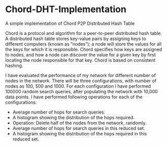 # Chord-DHT-Implementation
A simple implementation of Chord P2P Distributed Hash Table

Chord is a protocol and algorithm for a peer-to-peer distributed hash table. A distributed hash table stores key-value pairs by assigning keys to different computers (known as “nodes”); a node will store the values for all the keys for which it is responsible. Chord specifies how keys are assigned to nodes, and how a node can discover the value for a given key by first locating the node responsible for that key.
Chord is based on consistent hashing.

I have evaluated the performance of my network for different number of nodes in the network. There will be three configurations, with number of nodes as 100, 500 and 1000. For each configuration I have performed 100000 random search queries, after populating the network with 10,000 data points. I have performed following operations for each of the configurations:

* Average number of hops for search queries.
* A histogram showing the distribution of the hops required.
* Operation: Delete half of the nodes from the network, randomly.
* Average number of hops for search queries in this reduced set.
* A histogram showing the distribution of the hops required in this reduced set.
